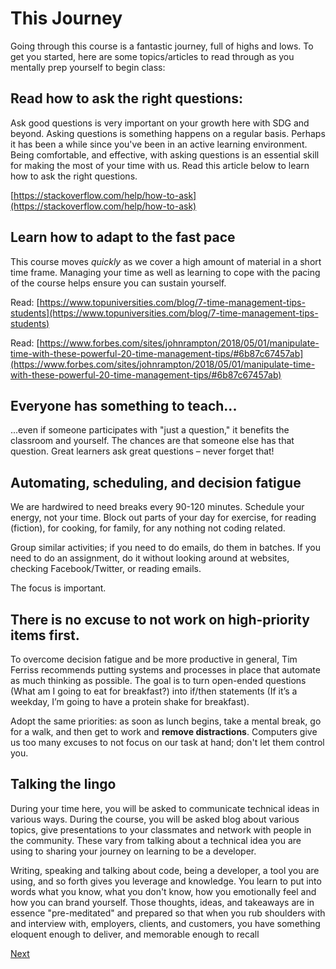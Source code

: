 # This Journey

Going through this course is a fantastic journey, full of highs and lows. To get you started, here are some topics/articles to read through as you mentally prep yourself to begin class:

## Read how to ask the right questions:

Ask good questions is very important on your growth here with SDG and beyond. Asking questions is something happens on a regular basis. Perhaps it has been a while since you've been in an active learning environment. Being comfortable, and effective, with asking questions is an essential skill for making the most of your time with us. Read this article below to learn how to ask the right questions.

[https://stackoverflow.com/help/how-to-ask](https://stackoverflow.com/help/how-to-ask)

## Learn how to adapt to the fast pace

This course moves _quickly_ as we cover a high amount of material in a short time frame. Managing your time as well as learning to cope with the pacing of the course helps ensure you can sustain yourself.

Read: [https://www.topuniversities.com/blog/7-time-management-tips-students](https://www.topuniversities.com/blog/7-time-management-tips-students)

Read: [https://www.forbes.com/sites/johnrampton/2018/05/01/manipulate-time-with-these-powerful-20-time-management-tips/#6b87c67457ab](https://www.forbes.com/sites/johnrampton/2018/05/01/manipulate-time-with-these-powerful-20-time-management-tips/#6b87c67457ab)

## Everyone has something to teach...

...even if someone participates with "just a question," it benefits the classroom and yourself. The chances are that someone else has that question. Great learners ask great questions – never forget that!

## Automating, scheduling, and decision fatigue

We are hardwired to need breaks every 90-120 minutes. Schedule your energy, not your time. Block out parts of your day for exercise, for reading \(fiction\), for cooking, for family, for any nothing not coding related.

Group similar activities; if you need to do emails, do them in batches. If you need to do an assignment, do it without looking around at websites, checking Facebook/Twitter, or reading emails.

The focus is important.

## There is no excuse to not work on high-priority items first.

To overcome decision fatigue and be more productive in general, Tim Ferriss recommends putting systems and processes in place that automate as much thinking as possible. The goal is to turn open-ended questions \(What am I going to eat for breakfast?\) into if/then statements \(If it’s a weekday, I’m going to have a protein shake for breakfast\).

Adopt the same priorities: as soon as lunch begins, take a mental break, go for a walk, and then get to work and **remove distractions**. Computers give us too many excuses to not focus on our task at hand; don't let them control you.

## Talking the lingo

During your time here, you will be asked to communicate technical ideas in various ways. During the course, you will be asked blog about various topics, give presentations to your classmates and network with people in the community. These vary from talking about a technical idea you are using to sharing your journey on learning to be a developer.

Writing, speaking and talking about code, being a developer, a tool you are using, and so forth gives you leverage and knowledge. You learn to put into words what you know, what you don't know, how you emotionally feel and how you can brand yourself. Those thoughts, ideas, and takeaways are in essence "pre-meditated" and prepared so that when you rub shoulders with and interview with, employers, clients, and customers, you have something eloquent enough to deliver, and memorable enough to recall

[Next](./05-career-paths)
